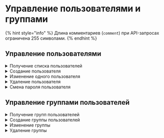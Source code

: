 # Управление пользователями и группами

{% hint style="info" %}
Длина комментариев (`comment`) при API-запросах ограничена 255 символами.
{% endhint %}


## Управление пользователями

<details>
<summary>Получение списка пользователей</summary>

```
GET /user_backend/users
```

**Ответ на успешный запрос:**

```json5
[
    {
        "id": "integer",
        "name": "string",
        "login": "string",
        "parent_id": "integer",
        "enabled": "boolean",
        "domain_type": "local" | "ad" | "ald" | "radius" | "device",
        "domain_name": "string",
        "ldap_guid": "string",
        "phone_number": "string",
        "comment": "string"
    },
    ...
]
```

* `id` - идентификатор пользователя;
* `name` - имя пользователя;
* `login` - логин пользователя;
* `parent_id` - идентификатор группы;
* `enabled` - соответствует опции **Запретить доступ**: `true` - включена, `false` - выключена;
* `domain_type` - тип пользователя:
    * `local` - локальный пользователь Ideco NGFW;
    * `ad` - пользователь, импортированный из Active Directory;
    * `ald` - пользователь, импортированный из  ALD Pro;
    * `radius` - пользователь RADIUS-сервера;
    * `device` - клиентское устройство, подключающееся через Ideco Client в режиме Device VPN.
* `domain_name` - имя домена, из которого импортирован пользователь;
* `ldap_guid` - идентификатор объекта AD;
* `phone_number` - номер телефона пользователя;
* `comment` - комментарий.

</details>

<details>
<summary>Создание пользователя</summary>

```
POST /user_backend/users
```

**Json-тело запроса:**

```json5
{
    "name": "string",
    "login": "string",
    "psw": "string",
    "parent_id": "integer",
    "phone_number": [ "string" ],
    "comment": "string"
}
```

* `name` - имя пользователя;
* `login` - логин пользователя;
* `psw` - пароль пользователя;
* `parent_id` - идентификатор группы;
* `phone_number` - номер телефона пользователя, не обязательно;
* `comment` - комментарий.

**Ответ на успешный запрос:**

```json5
{
    "id": "integer"
}
```

* `id` - идентификатор добавленного пользователя.

Если пользователь с указанным логином или именем существует, то исключение с описанием ошибки.

</details>

<details>
<summary>Изменение одного пользователя</summary>

```
PUT /user_backend/users/<id пользователя>
```

**Json-тело запроса:**

```json5
{
    "name": "string",
    "login": "string",
    "parent_id": "integer",
    "enabled": "boolean",
    "domain_type": "string",
    "domain_name": "string",
    "ldap_guid": "string",
    "phone_number": "string",
    "comment": "string"
}
```

* `name` - имя пользователя;
* `login` - логин пользователя;
* `parent_id` - идентификатор группы;
* `enabled` - соответствует опции **Запретить доступ**: `true` - включена, `false` - выключена;
* `domain_type` - тип пользователя:
    * `local` - локальный пользователь Ideco NGFW;
    * `ad` - пользователь, импортированный из Active Directory;
    * `ald` - пользователь, импортированный из  ALD Pro;
    * `radius` - пользователь RADIUS-сервера;
    * `device` - клиентское устройство, подключающееся через Ideco Client в режиме Device VPN.
* `domain_name` - имя домена, из которого импортирован пользователь;
* `ldap_guid` - идентификатор объекта AD;
* `phone_number` - номер телефона пользователя;
* `comment` - комментарий.

**Важно!** Для пользователя со значением `domain_type`: `radius` можно изменить только значения полей `enabled`, `comment` и `name`. Для пользователя со значением `domain_type`: `device` нельзя изменить никакие значения.

**Ответ на успешный запрос:** 200 OK

</details>

<details>
<summary>Удаление пользователя</summary>

```
DELETE /user_backend/users/<id пользователя>
```

**Ответ на успешный запрос:** 200 OK

</details>

<details>
<summary>Смена пароля пользователя</summary>

```
PUT /user_backend/change_password/<id пользователя>
```

**Json-тело запроса:**

```json5
{
    "password": "string"
}
```

* `password` - новый пароль пользователя, не может быть пустым.

**Ответ на успешный запрос:** 200 ОК

</details>

## Управление группами пользователей

<details>
<summary>Получение групп пользователей</summary>

```
GET /user_backend/groups
```

**Ответ на успешный запрос:**

```json5
[
    {
        "id": "integer",
        "name": "string",
        "parent_id": "integer",
        "domain_type": "string",
        "domain_name": "string",
        "ldap_guid": "string"
    }
]
```

* `id` - идентификатор группы;
* `name` - имя группы;
* `parent_id` - идентификатор родительской группы;
* `domain_type` - тип группы пользователей:
    * `local` - локальная группа Ideco NGFW;
    * `ad` - группа, импортированная из Active Directory;
    * `ald` - группа, импортированная из  ALD Pro;
    * `radius` - группа RADIUS-сервера;
    * `device` - группа Device VPN.
* `domain_name` - имя домена, из которого импортирована группа;
* `ldap_guid` - идентификатор объекта AD.

</details>

<details>
<summary>Создание группы пользователей</summary>

```
POST /user_backend/groups
```

**Json-тело запроса:**

```json5
{
    "name": "string",
    "parent_id": "integer"
}
```

* `name` - имя группы;
* `parent_id` - идентификатор группы.


**Ответ на успешный запрос:**

```json5
{
    "id": "integer"
}
```

* `id` - идентификатор добавленной группы.

Если группа с указанным именем у указанного предка существует, то код ответа 542 c описанием ошибки.

</details>

<details>
<summary>Изменение группы</summary>

```
PUT /user_backend/groups/<id группы>
```

**Json-тело запроса:**

```json5
{
    "name": "string",
    "parent_id": "integer",
    "domain_type": "string",
    "domain_name": "string",
    "ldap_guid": "string"
}
```

* `name` - имя группы;
* `parent_id` - идентификатор родительской группы;
* `domain_type` - тип группы пользователей:
    * `local` - локальная группа Ideco NGFW;
    * `ad` - группа, импортированная из Active Directory;
    * `ald` - группа, импортированная из  ALD Pro;
    * `radius` - группа RADIUS-сервера;
    * `device` - группа Device VPN.
* `domain_name` - имя домена, из которого импортирована группа;
* `ldap_guid` - идентификатор объекта AD.

**Ответ на успешный запрос:** 200 OK

</details>

<details>
<summary>Удаление группы</summary>

```
DELETE /user_backend/groups/<id группы>
```

**Ответ на успешный запрос:** 200 ОК

</details>




